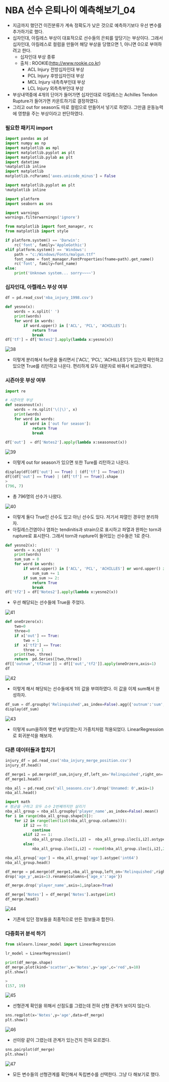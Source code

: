 # NBA 선수 은퇴나이 예측해보기_04

- 지금까지 했던건 이진분류가 계속 정확도가 낮은 것으로 예측하기보다 우선 변수를 추가하기로 했다.
- 십자인대, 아킬레스 부상이 대표적으로 선수들의 은퇴를 앞당기는 부상이다. 그래서 십자인대,  아킬레스로 컬럼을 만들어 해당 부상을 당했으면 1, 아니면 0으로 부여하려고 한다.
  - 십자인대 부상 종류 
  - 출처 : ROOKIE(http://www.rookie.co.kr)
    - ACL Injury 전방십자인대 부상 
    - PCL Injury 후방십자인대 부상
    - MCL Injury 내측측부인대 부상
    - LCL Injury 외측측부인대 부상
- 부상내역중에 4개의 단어가 들어가면 십자인대로 아킬레스는 Achilles Tendon Rupture가 들어가면 카운트하기로 결정하였다.
- 그리고 out for season도 따로 컬럼으로 만들어서 넣기로 하였다. 그만큼 운동능력에 영향을 주는 부상이라고 판단하였다.

### 필요한 패키지 import 

```python
import pandas as pd
import numpy as np
import matplotlib as mpl
import matplotlib.pyplot as plt
import matplotlib.pylab as plt
import datetime 
%matplotlib inline
import matplotlib
matplotlib.rcParams['axes.unicode_minus'] = False

import matplotlib.pyplot as plt
%matplotlib inline

import platform
import seaborn as sns

import warnings
warnings.filterwarnings('ignore')

from matplotlib import font_manager, rc
from matplotlib import style

if platform.system() == 'Darwin':
    rc('font', family='AppleGothic')
elif platform.system() == 'Windows':
    path = "c:/Windows/Fonts/malgun.ttf"
    font_name = font_manager.FontProperties(fname=path).get_name()
    rc('font', family=font_name)
else:
    print('Unknown system... sorry~~~~') 
```

### 십자인대, 아켈레스 부상 여부

```python
df = pd.read_csv('nba_injury_1998.csv')

def yesno(x):
    words = x.split(' ')
    print(words)
    for word in words:
        if word.upper() in ['ACL', 'PCL', 'ACHILLES']:
            return True
            break   
df['tf'] = df['Notes2'].apply(lambda x:yesno(x))
```

![38](./img/38.jpg)

- 이렇게 분리해서 for문을 돌리면서 ['ACL', 'PCL', 'ACHILLES']가 있는지 확인하고 있으면 True를 리턴하고 나온다. 편리하게 모두 대문자로 바꿔서 비교하였다.

### 시즌아웃 부상 여부

```python
import re

# 시즌아웃 부상
def seasonout(x):
    words = re.split('\(|\)', x)
    print(words)
    for word in words:
        if word in ['out for season']:
            return True
            break
    
df['out']  = df['Notes2'].apply(lambda x:seasonout(x))
```

![39](./img/39.jpg)

- 이렇게 out for season가 있으면 또한 Ture를 리턴하고 나온다.

```python
display(df[(df['out'] == True) | (df['tf'] == True)])
df[(df['out'] == True) | (df['tf'] == True)].shape
>
(796, 7)
```

- 총 796명의 선수가 나왔다.

![40](./img/40.jpg)

- 이렇게 둘다 True인 선수도 있고 아닌 선수도 있다. 저기서 파열인 경우만 분리하자.
- 아킬레스건염이나 염좌는 tendinitis과 strain으로 표시하고 파열과 완파는 torn과 rupture로 표시한다. 그래서 torn과 rupture이 들어있는 선수들은 1로 준다.

```python
def yesno2(x):
    words = x.split(' ')
    print(words)
    sum_sum = 0
    for word in words:
        if word.upper() in ['ACL', 'PCL', 'ACHILLES'] or word.upper() in['TORN','RUPTURE']:
            sum_sum += 1
        if sum_sum >= 2:
            return True
            break   
df['tf2'] = df['Notes2'].apply(lambda x:yesno2(x))
```

- 우선 해당되는 선수들에 True을 주었다.

![41](./img/41.jpg)

```python
def oneOrzero(x):
    two=0
    three=0
    if x['out'] == True:
        two = 1
    if  x['tf2'] == True:
        three = 1
    print(two, three)    
    return  pd.Series([two,three])
df[['outnum','tf2num']] = df[['out','tf2']].apply(oneOrzero,axis=1)
df
```

![42](./img/42.jpg)

- 이렇게 해서 해당되는 선수들에게 1의 값을 부여하였다. 이 값을 이제 sum해서 완성하자.

```python
df_sum = df.groupby('Relinquished',as_index=False).agg({'outnum':'sum','tf2num':'sum'})
display(df_sum)
```

![43](./img/43.jpg)



- 이렇게 sum을하여 몇번 부상당했는지 가중치처럼 적용되었다. LinearRegression로 회귀분석을 해보자.

### 다른 데이터들과 합치기

```python
injury_df = pd.read_csv('nba_injury_merge_position.csv')
injury_df.head()

df_merge1 = pd.merge(df_sum,injury_df,left_on='Relinquished',right_on='name').drop('name',axis=1)
df_merge1.head()

nba_all = pd.read_csv('all_seasons.csv').drop('Unnamed: 0',axis=1)
nba_all.head()
```

```python
import math
# 평균을 구하고 모두 소수 2번쨰까지만 살리기
nba_all_group = nba_all.groupby('player_name',as_index=False).mean()
for i in range(nba_all_group.shape[0]):
    for i2 in range(len(list(nba_all_group.columns))):
        if i2 == 0:
            continue
        elif i2 == 1:
            nba_all_group.iloc[i,i2] =  nba_all_group.iloc[i,i2].astype('int64')
        else:
            nba_all_group.iloc[i,i2] = round(nba_all_group.iloc[i,i2],2)

nba_all_group['age'] = nba_all_group['age'].astype('int64')
nba_all_group.head()
```

```python
df_merge = pd.merge(df_merge1,nba_all_group,left_on='Relinquished',right_on='player_name',how='left').\
drop('age_y',axis=1).rename(columns={'age_x':'age'})

df_merge.drop('player_name',axis=1,inplace=True)

df_merge['Notes'] = df_merge['Notes'].astype(int)
df_merge.head()
```

![44](./img/44.jpg)

- 기존에 있던 정보들을 최종적으로 만든 정보들과 합친다.

### 다중회귀 분석 하기

```python
from sklearn.linear_model import LinearRegression

lr_model = LinearRegression()

print(df_merge.shape)
df_merge.plot(kind='scatter',x='Notes',y='age',c='red',s=10)
plt.show()

>
(157, 19)
```

![45](./img/45.png)

- 선형관계 확인을  위해서 산점도를 그렸는데 전혀 선형 관계가 보이지 얺는다.

```python
sns.regplot(x='Notes',y='age',data=df_merge)
plt.show()
```

![46](./img/46.png)

- 선이랑 같이 그렸는데 관계가 있는건지 전혀 모르겠다.

```python
sns.pairplot(df_merge)
plt.show()
```

![47](./img/47.png)

- 모든 변수들의 선형관계를 확인해서 독립변수를 선택한다. 그냥 다 해보기로 했다.